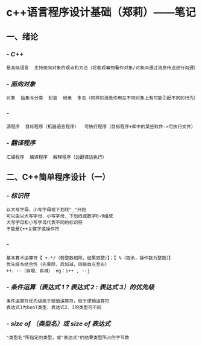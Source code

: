 # c++语言程序设计基础（郑莉）——笔记

## 一、绪论
###  *- C++*
    是高级语言  支持面向对象的观点和方法（将客观事物看作对象/对象间通过消息传送进行沟通）
###  *- 面向对象*
    对象  抽象与分类  封装  继承  多态（同样的消息作用在不同对象上有可能引起不同的行为）
###  - 
    源程序  目标程序（机器语言程序）  可执行程序（目标程序+库中的某些软件->可执行文件）
### *- 翻译程序*
    汇编程序  编译程序  解释程序（边翻译边执行）
## 二、C++简单程序设计（一）
### *- 标识符*
    以大写字母、小写字母或下划线"_"开始
    可以由以大写字母、小写字母、下划线或数字0~9组成
    大写字母和小写字母代表不同的标识符
    不能是C++关键字或操作符
### -
    基本算术运算符【 +-*/（若整数相除，结果取整）】；【 %（取余，操作数为整数）】
    优先级与结合性（先乘除，后加减，同级自左至右）
    ++，--（自增、自减） eg：i++ , --j
### *- 条件运算（表达式 1 ? 表达式 2 : 表达式 3）的优先级*
    条件运算符优先级高于赋值运算符，低于逻辑运算符
    表达式1为bool类型，表达式2、3的类型可不同
### *- size of （类型名）或 size of 表达式*
    "类型名"所指定的类型，或"表达式"的结果类型所占的字节数
    





